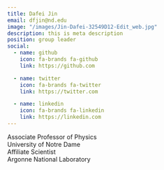```yaml
---
title: Dafei Jin
email: dfjin@nd.edu
image: "/images/Jin-Dafei-32549D12-Edit_web.jpg"
description: this is meta description
position: group leader
social:
  - name: github
    icon: fa-brands fa-github
    link: https://github.com

  - name: twitter
    icon: fa-brands fa-twitter
    link: https://twitter.com

  - name: linkedin
    icon: fa-brands fa-linkedin
    link: https://linkedin.com
---
```

Associate Professor of Physics <br />
University of Notre Dame <br />
Affiliate Scientist <br />
Argonne National Laboratory <br />
 
